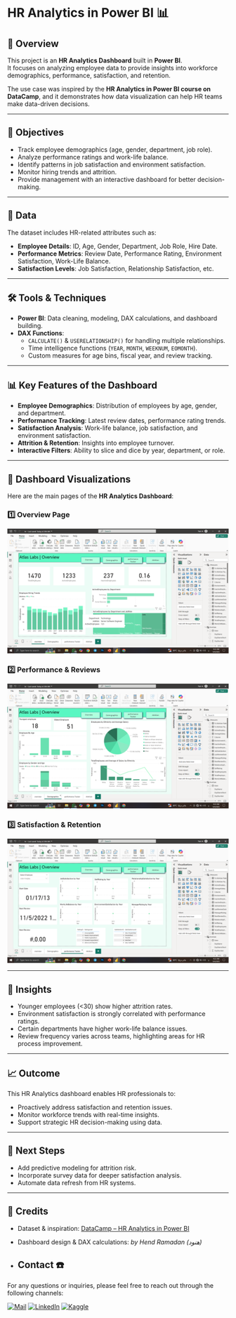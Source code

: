 # HR Analytics in Power BI 📊

## 📌 Overview
This project is an **HR Analytics Dashboard** built in **Power BI**.  
It focuses on analyzing employee data to provide insights into workforce demographics, performance, satisfaction, and retention.  

The use case was inspired by the **HR Analytics in Power BI course on DataCamp**, and it demonstrates how data visualization can help HR teams make data-driven decisions.  

---

## 🎯 Objectives
- Track employee demographics (age, gender, department, job role).
- Analyze performance ratings and work-life balance.
- Identify patterns in job satisfaction and environment satisfaction.
- Monitor hiring trends and attrition.
- Provide management with an interactive dashboard for better decision-making.  

---

## 📂 Data
The dataset includes HR-related attributes such as:
- **Employee Details**: ID, Age, Gender, Department, Job Role, Hire Date.
- **Performance Metrics**: Review Date, Performance Rating, Environment Satisfaction, Work-Life Balance.
- **Satisfaction Levels**: Job Satisfaction, Relationship Satisfaction, etc.

---

## 🛠️ Tools & Techniques
- **Power BI**: Data cleaning, modeling, DAX calculations, and dashboard building.
- **DAX Functions**:  
  - `CALCULATE()` & `USERELATIONSHIP()` for handling multiple relationships.  
  - Time intelligence functions (`YEAR`, `MONTH`, `WEEKNUM`, `EOMONTH`).  
  - Custom measures for age bins, fiscal year, and review tracking.  

---

## 📊 Key Features of the Dashboard
- **Employee Demographics**: Distribution of employees by age, gender, and department.
- **Performance Tracking**: Latest review dates, performance rating trends.
- **Satisfaction Analysis**: Work-life balance, job satisfaction, and environment satisfaction.
- **Attrition & Retention**: Insights into employee turnover.
- **Interactive Filters**: Ability to slice and dice by year, department, or role.

---

## 📸 Dashboard Visualizations
Here are the main pages of the **HR Analytics Dashboard**:

### 1️⃣ Overview Page
![Overview Dashboard Screenshot](https://github.com/HendRamadan1/-HR-Analytics-in-Power-BI/blob/main/Screenshot%20(2084).png)

### 2️⃣ Performance & Reviews
![Performance Dashboard Screenshot](https://github.com/HendRamadan1/-HR-Analytics-in-Power-BI/blob/main/Screenshot%20(2085).png)

### 3️⃣ Satisfaction & Retention
![Satisfaction Dashboard Screenshot](https://github.com/HendRamadan1/-HR-Analytics-in-Power-BI/blob/main/Screenshot%20(2086).png)

---

## 🚀 Insights
- Younger employees (<30) show higher attrition rates.  
- Environment satisfaction is strongly correlated with performance ratings.  
- Certain departments have higher work-life balance issues.  
- Review frequency varies across teams, highlighting areas for HR process improvement.  

---

## 📈 Outcome
This HR Analytics dashboard enables HR professionals to:
- Proactively address satisfaction and retention issues.  
- Monitor workforce trends with real-time insights.  
- Support strategic HR decision-making using data.  

---

## 📌 Next Steps
- Add predictive modeling for attrition risk.  
- Incorporate survey data for deeper satisfaction analysis.  
- Automate data refresh from HR systems.  

---

## 🙌 Credits
- Dataset & inspiration: [DataCamp – HR Analytics in Power BI](https://www.datacamp.com/)  
- Dashboard design & DAX calculations: *by Hend Ramadan (هنود)*

- ## Contact ☎️

For any questions or inquiries, please feel free to reach out through the following channels:

[![Mail](https://img.shields.io/badge/Email-D14836?style=for-the-badge&logo=gmail&logoColor=white)](mailto:hendtalba@gmail.com)
[![LinkedIn](https://img.shields.io/badge/LinkedIn-0077B5?style=for-the-badge&logo=linkedin&logoColor=white)](https://www.linkedin.com/in/hend-ramadan-72a9712a5)
[![Kaggle](https://img.shields.io/badge/Kaggle-20BEFF?style=for-the-badge&logo=Kaggle&logoColor=white)](https://www.kaggle.com/hannod)
